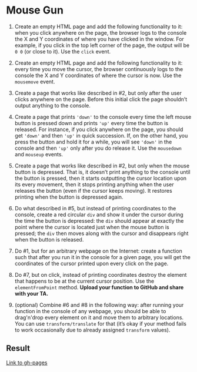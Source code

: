 # Mouse Gun

1) Create an empty HTML page and add the following functionality to it: when you click anywhere on the page, the browser logs to the console the X and Y coordinates of where you have clicked in the window. For example, if you click in the top left corner of the page, the output will be `0 0` (or close to it). Use the `click` event.

2) Create an empty HTML page and add the following functionality to it: every time you move the cursor, the browser continuously logs to the console the X and Y coordinates of where the cursor is now. Use the `mousemove` event.

3) Create a page that works like described in #2, but only after the user clicks anywhere on the page. Before this initial click the page shouldn’t output anything to the console.

4) Create a page that prints `'down'` to the console every time the left mouse button is pressed down and prints `'up'` every time the button is released. For instance, if you click anywhere on the page, you should get `'down'` and then `'up'` in quick succession. If, on the other hand, you press the button and hold it for a while, you will see `'down'` in the console and then `'up'` only after you do release it. Use the `mousedown` and `mouseup` events.

5) Create a page that works like described in #2, but only when the mouse button is depressed. That is, it doesn’t print anything to the console until the button is pressed, then it starts outputting the cursor location upon its every movement, then it stops printing anything when the user releases the button (even if the cursor keeps moving). It restores printing when the button is depressed again.

6) Do what described in #5, but instead of printing coordinates to the console, create a red circular `div` and show it under the cursor during the time the button is depressed: the `div` should appear at exactly the point where the cursor is located just when the mouse button is pressed; the `div` then moves along with the cursor and disappears right when the button is released.

7) Do #1, but for an arbitrary webpage on the Internet: create a function such that after you run it in the console for a given page, you will get the coordinates of the cursor printed upon every click on the page.

8) Do #7, but on click, instead of printing coordinates destroy the element that happens to be at the current cursor position. Use the `elementFromPoint` method. **Upload your function to GitHub and share with your TA.**

9) (optional) Combine #6 and #8 in the following way: after running your function in the console of any webpage, you should be able to drag'n'drop every element on it and move them to arbitrary locations. You can use `transform/translate` for that (it’s okay if your method fails to work occasionally due to already assigned `transform` values).

## Result
[Link to gh-pages](https://yojikyo.github.io/dom_mouse-gun/)
